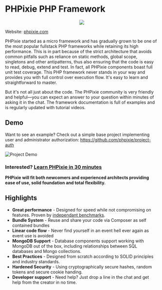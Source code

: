 # PHPixie PHP Framework
<p align="center">
  <img src="https://phpixie.com/images/logo.png"/>
</p>

Website: [phpixie.com](https://phpixie.com/)

PHPixie started as a micro framework and has gradually grown to be one of the 
most popular fullstack PHP frameworks while retaining its high performance. 
This is in part because of the strict architecture that avoids common pitfalls 
such as reliance on static methods, global scope, singletons and other antipatterns, 
thus also ensuring that the code is easy to read, debug, extend and test. 
In fact, all PHPixie components boast full unit test coverage. This PHP framework
never stands in your way and provides you with full control over execution 
flow. It's easy to learn and straightforward to master.

But it's not all just about the code. The PHPixie community is very friendly and 
helpful—you can expect an answer to your question within minutes of asking 
it in the chat. The framework documentation is full of examples and is regularly 
updated with tutorial videos.

## Demo
Want to see an example? Check out a simple base project implementing user and administrator authorization: https://github.com/phpixie/project-auth

![Project Demo](http://i.imgur.com/WznceCf.gif)

### Interested? [Learn PHPixie in 30 minutes](https://phpixie.com/quickstart.html)

**PHPixie will fit both newcomers and experienced architects providing ease of use, solid foundation and total flexibility.**

## Highlights
  - **Great performance** - Designed for speed while not compromising on features. Proven by [independant benchmarks](https://www.techempower.com/benchmarks/#section=data-r9&hw=peak&test=fortune&l=sg). 
  - **Bundle System** - Reuse and share your code via Composer as self contained bundles
  - **Linear code flow** - Never find yourself in an event hell ever again as event use is avoided
  - **MongoDB Support** - Database components support working with MongoDB out of the box, including relationships between SQL databases and Mongo collections.
  - **Best Practices** - Designed from scratch according to SOLID principles and industry standards.
  - **Hardened Security** - Using cryptographically secure hashes, random tokens and secure cookie handing.
  - **Developer support** - Need help? Just drop a line in the chat and get help from the creator in no time.

 
